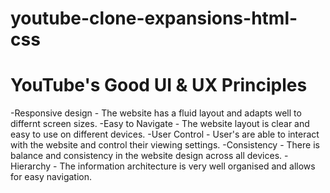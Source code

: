 # youtube-clone-expansions-html-css

# YouTube's Good UI & UX Principles
-Responsive design - The website has a fluid layout and adapts well to differnt screen sizes.
-Easy to Navigate - The website layout is clear and easy to use on different devices.
-User Control - User's are able to interact with the website and control their viewing settings.
-Consistency - There is balance and consistency in the website design across all devices.
-Hierarchy - The information architecture is very well organised and allows for easy navigation.
